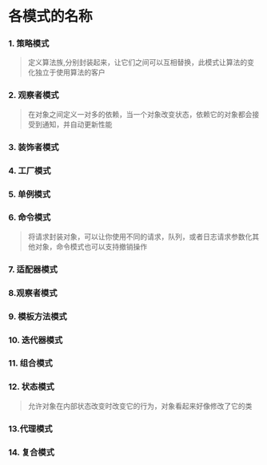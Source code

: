 # 各模式的名称
### 1. 策略模式
> 定义算法族,分别封装起来，让它们之间可以互相替换，此模式让算法的变化独立于使用算法的客户
### 2. 观察者模式
> 在对象之间定义一对多的依赖，当一个对象改变状态，依赖它的对象都会接受到通知，并自动更新性能
### 3. 装饰者模式
### 4. 工厂模式
### 5. 单例模式
### 6. 命令模式
> 将请求封装对象，可以让你使用不同的请求，队列，或者日志请求参数化其他对象，命令模式也可以支持撤销操作
### 7. 适配器模式
### 8.观察者模式
### 9. 模板方法模式
### 10. 迭代器模式
### 11. 组合模式
### 12. 状态模式
> 允许对象在内部状态改变时改变它的行为，对象看起来好像修改了它的类
### 13.代理模式
### 14. 复合模式